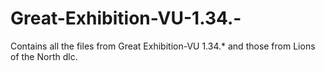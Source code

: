 # Great-Exhibition-VU-1.34.-
Contains all the files from Great Exhibition-VU 1.34.* and those from Lions of the North dlc.
